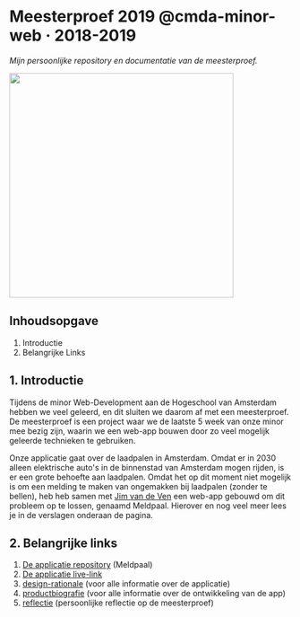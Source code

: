 # Meesterproef 2019 @cmda-minor-web · 2018-2019
_Mijn persoonlijke repository en documentatie van de meesterproef._

<img src="https://i.ibb.co/Lzv6CW9/image.png" height="400px">

## Inhoudsopgave
1. Introductie
2. Belangrijke Links
   
## 1. Introductie
Tijdens de minor Web-Development aan de Hogeschool van Amsterdam hebben we veel geleerd, en dit sluiten we daarom af met een meesterproef. De meesterproef is een project waar we de laatste 5 week van onze minor mee bezig zijn, waarin we een web-app bouwen door zo veel mogelijk geleerde technieken te gebruiken. 

Onze applicatie gaat over de laadpalen in Amsterdam. Omdat er in 2030 alleen elektrische auto's in de binnenstad van Amsterdam mogen rijden, is er een grote behoefte aan laadpalen. Omdat het op dit moment niet mogelijk is om een melding te maken van ongemakken bij laadpalen (zonder te bellen), heb heb samen met [Jim van de Ven](https://github.com/jimvandeven) een web-app gebouwd om dit probleem op te lossen, genaamd Meldpaal. Hierover en nog veel meer lees je in de verslagen onderaan de pagina.

## 2. Belangrijke links
1. [De applicatie repository](https://github.com/roobinh/meesterproef-laadpaal) (Meldpaal)
2. [De applicatie live-link](https://laadpalen.herokuapp.com/)
3. [design-rationale](https://laadpaal.gitbook.io/de-meldpaal-design-rationale/) (voor alle informatie over de applicatie)
4. [productbiografie](https://github.com/roobinh/meesterproef-1819/blob/master/verslagen/product-biografie.md) (voor alle informatie over de ontwikkeling van de app)
5. [reflectie](https://github.com/roobinh/meesterproef-1819/blob/master/verslagen/reflectie.md) (persoonlijke reflectie op de meesterproef)